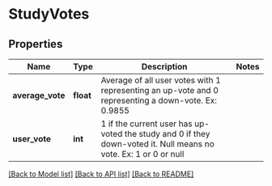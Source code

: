 # StudyVotes

## Properties
Name | Type | Description | Notes
------------ | ------------- | ------------- | -------------
**average_vote** | **float** | Average of all user votes with 1 representing an up-vote and 0 representing a down-vote. Ex: 0.9855 | 
**user_vote** | **int** | 1 if the current user has up-voted the study and 0 if they down-voted it. Null means no vote. Ex: 1 or 0 or null | 

[[Back to Model list]](../../README.md#documentation-for-models) [[Back to API list]](../../README.md#documentation-for-api-endpoints) [[Back to README]](../../README.md)
